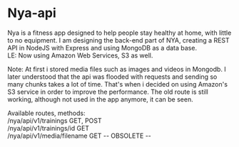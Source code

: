 # Nya-api

Nya is a fitness app designed to help people stay healthy at home, with little to no equipment. I am designing the back-end part of NYA, creating a REST API in NodeJS with Express and using MongoDB as a data base.<br>
LE: Now using Amazon Web Services, S3 as well.<br>

Note: At first i stored media files such as images and videos in Mongodb. I later understood that the api was flooded with requests and sending so many chunks takes a lot of time. That's when i decided on using Amazon's S3 service in order to improve the performance. The old route is still working, although not used in the app anymore, it can be seen.


Available routes, methods: <br>
/nya/api/v1/trainings GET, POST<br>
/nya/api/v1/trainings/id GET <br>
/nya/api/v1/media/filename GET -- OBSOLETE --<br>
